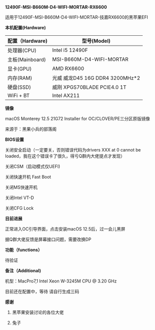 **12490F-MSI-B660M-D4-WIFI-MORTAR-RX6600**

适用于12490F-MSI-B660M-D4-WIFI-MORTAR-技嘉RX6600的黑苹果EFI

**本机配置(Hardware)**


**配置（Hardware)**|**型号(Model)**
|------|------|
处理器(CPU)|Intel i5 12490F
主板(Mainboard)|MSI-B660M-D4-WIFI-MORTAR
显卡(GPU)|AMD RX6600
内存(RAM)|光威 威龙D45 16G DDR4 3200MHz*2
硬盘(SSD)|威刚 XPGS70BLADE PCIE4.0 1T
WiFi + BT| Intel AX211

**镜像**

macOS Monterey 12.5 21G72 Installer for OC/CLOVER/PE三分区原版镜像

来源于：黑果小兵的部落阁

**BIOS设置**

关闭安全启动（一定要关，否则错误代码为drivers XXX at 0 cannot be loaded，我在这个错误卡了很久，得亏Q群内大佬提点才发现）

关闭CSM（启动模式仅UEFI)

关闭快速开机 Fast Boot

关闭MS快速开机

关闭Intel VT-D

关闭CFG Lock

**目前进展**

正常进入OC引导界面，点击安装macOS 12.5后，过一会儿黑屏

据Q群大佬反馈是屏幕接口问题，需要改换DP

**功能（functions）**

待验证

**备注（Additional)**

机型：MacPro7,1    Intel Xeon W-3245M CPU @ 3.20 GHz

目前还在配置中，等待
请自行生成三码

**感谢**

1. 黑苹果安装讨论的各位大佬

2. 兔子




